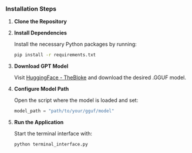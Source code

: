 
### Installation Steps

1. **Clone the Repository**

2. **Install Dependencies**

    Install the necessary Python packages by running:

    ```bash
    pip install -r requirements.txt
    ```

3. **Download GPT Model**

    Visit [HuggingFace - TheBloke](https://huggingface.co/TheBloke) and download the desired .GGUF model. 

4. **Configure Model Path**

    Open the script where the model is loaded and set:

    ```python
    model_path = "path/to/your/gguf/model"
    ```

5. **Run the Application**

    Start the terminal interface with:

    ```bash
    python terminal_interface.py
    ```



